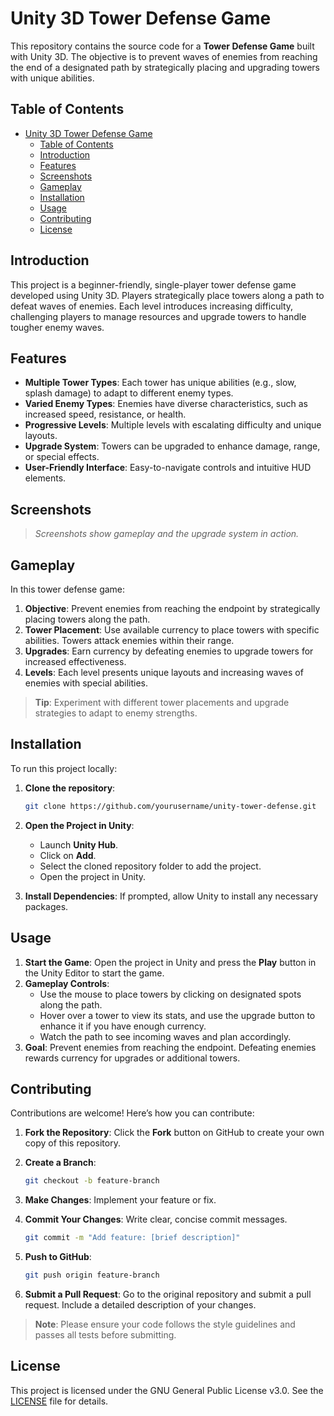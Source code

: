 # Unity 3D Tower Defense Game

This repository contains the source code for a **Tower Defense Game** built with Unity 3D. The objective is to prevent waves of enemies from reaching the end of a designated path by strategically placing and upgrading towers with unique abilities.

## Table of Contents

- [Unity 3D Tower Defense Game](#unity-3d-tower-defense-game)
  - [Table of Contents](#table-of-contents)
  - [Introduction](#introduction)
  - [Features](#features)
  - [Screenshots](#screenshots)
  - [Gameplay](#gameplay)
  - [Installation](#installation)
  - [Usage](#usage)
  - [Contributing](#contributing)
  - [License](#license)

## Introduction

This project is a beginner-friendly, single-player tower defense game developed using Unity 3D. Players strategically place towers along a path to defeat waves of enemies. Each level introduces increasing difficulty, challenging players to manage resources and upgrade towers to handle tougher enemy waves.

## Features

- **Multiple Tower Types**: Each tower has unique abilities (e.g., slow, splash damage) to adapt to different enemy types.
- **Varied Enemy Types**: Enemies have diverse characteristics, such as increased speed, resistance, or health.
- **Progressive Levels**: Multiple levels with escalating difficulty and unique layouts.
- **Upgrade System**: Towers can be upgraded to enhance damage, range, or special effects.
- **User-Friendly Interface**: Easy-to-navigate controls and intuitive HUD elements.

## Screenshots

> _Screenshots show gameplay and the upgrade system in action._

## Gameplay

In this tower defense game:

1.  **Objective**: Prevent enemies from reaching the endpoint by strategically placing towers along the path.
2.  **Tower Placement**: Use available currency to place towers with specific abilities. Towers attack enemies within their range.
3.  **Upgrades**: Earn currency by defeating enemies to upgrade towers for increased effectiveness.
4.  **Levels**: Each level presents unique layouts and increasing waves of enemies with special abilities.

> **Tip**: Experiment with different tower placements and upgrade strategies to adapt to enemy strengths.

## Installation

To run this project locally:

1.  **Clone the repository**:

    ```sh
    git clone https://github.com/yourusername/unity-tower-defense.git
    ```

2.  **Open the Project in Unity**:

    - Launch **Unity Hub**.
    - Click on **Add**.
    - Select the cloned repository folder to add the project.
    - Open the project in Unity.

3.  **Install Dependencies**: If prompted, allow Unity to install any necessary packages.

## Usage

1.  **Start the Game**: Open the project in Unity and press the **Play** button in the Unity Editor to start the game.
2.  **Gameplay Controls**:
    - Use the mouse to place towers by clicking on designated spots along the path.
    - Hover over a tower to view its stats, and use the upgrade button to enhance it if you have enough currency.
    - Watch the path to see incoming waves and plan accordingly.
3.  **Goal**: Prevent enemies from reaching the endpoint. Defeating enemies rewards currency for upgrades or additional towers.

## Contributing

Contributions are welcome! Here’s how you can contribute:

1.  **Fork the Repository**: Click the **Fork** button on GitHub to create your own copy of this repository.
2.  **Create a Branch**:

    ```sh
    git checkout -b feature-branch
    ```

3.  **Make Changes**: Implement your feature or fix.
4.  **Commit Your Changes**: Write clear, concise commit messages.

    ```sh
    git commit -m "Add feature: [brief description]"
    ```

5.  **Push to GitHub**:

    ```sh
    git push origin feature-branch
    ```

6.  **Submit a Pull Request**: Go to the original repository and submit a pull request. Include a detailed description of your changes.

> **Note**: Please ensure your code follows the style guidelines and passes all tests before submitting.

## License

This project is licensed under the GNU General Public License v3.0. See the [LICENSE](LICENSE) file for details.
